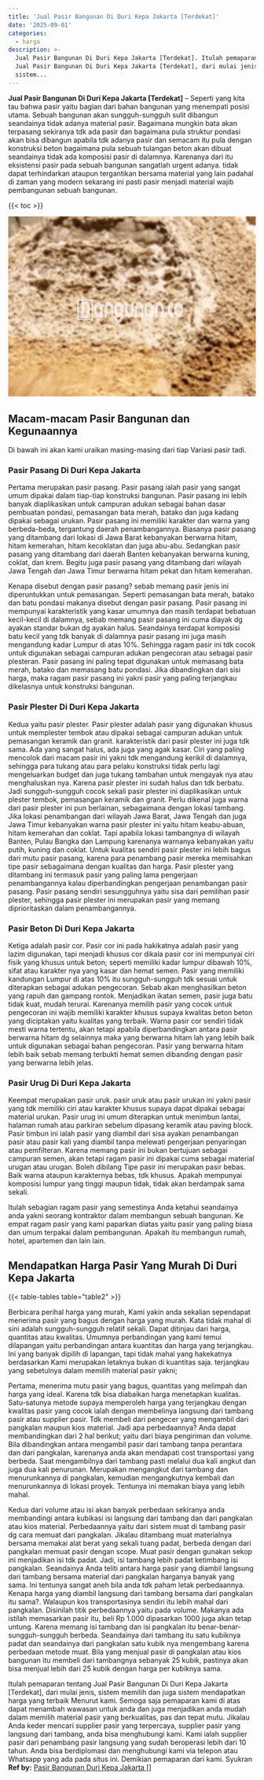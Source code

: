 ```yaml
---
title: 'Jual Pasir Bangunan Di Duri Kepa Jakarta [Terdekat]'
date: '2025-09-01'
categories:
  - harga
description: >-
  Jual Pasir Bangunan Di Duri Kepa Jakarta [Terdekat]. Itulah pemaparan tentang
  Jual Pasir Bangunan Di Duri Kepa Jakarta [Terdekat], dari mulai jenis,
  sistem...
---
```


**Jual Pasir Bangunan Di Duri Kepa Jakarta \[Terdekat\]** – Seperti yang kita tau bahwa pasir yaitu bagian dari bahan bangunan yang menempati posisi utama. Sebuah bangunan akan sungguh-sungguh sulit dibangun seandainya tidak adanya material pasir. Bagaimana mungkin bata akan terpasang sekiranya tdk ada pasir dan bagaimana pula struktur pondasi akan bisa dibangun apabila tdk adanya pasir dan semacam itu pula dengan konstruksi beton bagaimana pula sebuah tulangan beton akan dibuat seandainya tidak ada komposisi pasir di dalamnya. Karenanya dari itu eksistensi pasir pada sebuah bangunan sangatlah urgent adanya. tidak dapat terhindarkan ataupun tergantikan bersama material yang lain padahal di zaman yang modern sekarang ini pasti pasir menjadi material wajib pembangunan sebuah bangunan.

{{< toc >}}

![Jual Pasir Bangunan Di Duri Kepa Jakarta [Terdekat]](/images/jual-pasir-bangunan-41.png)

## Macam-macam Pasir Bangunan dan Kegunaannya

Di bawah ini akan kami uraikan masing-masing dari tiap Variasi pasir tadi.

### Pasir Pasang Di Duri Kepa Jakarta

Pertama merupakan pasir pasang. Pasir pasang ialah pasir yang sangat umum dipakai dalam tiap-tiap konstruksi bangunan. Pasir pasang ini lebih banyak diaplikasikan untuk campuran adukan sebagai bahan dasar pembuatan pondasi, pemasangan bata merah, batako dan juga kadang dipakai sebagai urukan. Pasir pasang ini memiliki karakter dan warna yang berbeda-beda, tergantung daerah penambangannya. Biasanya pasir pasang yang ditambang dari lokasi di Jawa Barat kebanyakan berwarna hitam, hitam kemerahan, hitam kecoklatan dan juga abu-abu. Sedangkan pasir pasang yang ditambang dari daerah Banten kebanyakan berwarna kuning, coklat, dan krem. Begitu juga pasir pasang yang ditambang dari wilayah Jawa Tengah dan Jawa Timur berwarna hitam pekat dan hitam kemerahan.

Kenapa disebut dengan pasir pasang? sebab memang pasir jenis ini diperuntukkan untuk pemasangan. Seperti pemasangan bata merah, batako dan batu pondasi makanya disebut dengan pasir pasang. Pasir pasang ini mempunyai karakteristik yang kasar umumnya dan masih terdapat bebatuan kecil-kecil di dalamnya, sebab memang pasir pasang ini cuma diayak dg ayakan standar bukan dg ayakan halus. Seandainya terdapat komposisi batu kecil yang tdk banyak di dalamnya pasir pasang ini juga masih mengandung kadar Lumpur di atas 10%. Sehingga ragam pasir ini tdk cocok untuk digunakan sebagai campuran adukan pengecoran atau sebagai pasir plesteran. Pasir pasang ini paling tepat digunakan untuk memasang bata merah, batako dan memasang batu pondasi. Jika dibandingkan dari sisi harga, maka ragam pasir pasang ini yakni pasir yang paling terjangkau dikelasnya untuk konstruksi bangunan.

### Pasir Plester Di Duri Kepa Jakarta

Kedua yaitu pasir plester. Pasir plester adalah pasir yang digunakan khusus untuk memplester tembok atau dipakai sebagai campuran adukan untuk pemasangan keramik dan granit. karakteristik dari pasir plester ini juga tdk sama. Ada yang sangat halus, ada juga yang agak kasar. Ciri yang paling mencolok dari macam pasir ini yakni tdk mengandung kerikil di dalamnya, sehingga para tukang atau para pelaku konstruksi tidak perlu lagi mengeluarkan budget dan juga tukang tambahan untuk mengayak nya atau menghaluskan nya. Karena pasir plester ini sudah halus dan tdk berbatu. Jadi sungguh-sungguh cocok sekali pasir plester ini diaplikasikan untuk plester tembok, pemasangan keramik dan granit. Perlu dikenal juga warna dari pasir plester ini pun berlainan, sebagaimana dengan lokasi tambang. Jika lokasi penambangan dari wilayah Jawa Barat, Jawa Tengah dan juga Jawa Timur kebanyakan warna pasir plester ini yaitu hitam keabu-abuan, hitam kemerahan dan coklat. Tapi apabila lokasi tambangnya di wilayah Banten, Pulau Bangka dan Lampung karenanya warnanya kebanyakan yaitu putih, kuning dan coklat. Untuk kualitas sendiri pasir plester ini lebih bagus dari mutu pasir pasang, karena para penambang pasir mereka memisahkan tipe pasir sebagaimana dengan kualitas dan harga. Pasir plester yang ditambang ini termasuk pasir yang paling lama pengerjaan penambangannya kalau diperbandingkan pengerjaan penambangan pasir pasang. Pasir pasang sendiri sesungguhnya yaitu sisa dari pemilihan pasir plester, sehingga pasir plester ini merupakan pasir yang memang diprioritaskan dalam penambangannya.

### Pasir Beton Di Duri Kepa Jakarta

Ketiga adalah pasir cor. Pasir cor ini pada hakikatnya adalah pasir yang lazim digunakan, tapi menjadi khusus cor dikala pasir cor ini mempunyai ciri fisik yang khusus untuk beton; seperti memiliki kadar lumpur dibawah 10%, sifat atau karakter nya yang kasar dan hemat semen. Pasir yang memiliki kandungan Lumpur di atas 10% itu sungguh-sungguh tdk sesuai untuk diterapkan sebagai adukan pengecoran. Sebab akan menghasilkan beton yang rapuh dan gampang rontok. Menjadikan ikatan semen, pasir juga batu tidak kuat, mudah terurai. Karenanya memilih pasir yang cocok untuk pengecoran ini wajib memiliki karakter khusus supaya kwalitas beton beton yang diciptakan yaitu kualitas yang terbaik. Warna pasir cor sendiri tidak mesti warna tertentu, akan tetapi apabila diperbandingkan antara pasir berwarna hitam dg selainnya maka yang berwarna hitam lah yang lebih baik untuk digunakan sebagai bahan pengecoran. Pasir yang berwarna hitam lebih baik sebab memang terbukti hemat semen dibanding dengan pasir yang berwarna lebih jelas.

### Pasir Urug Di Duri Kepa Jakarta

Keempat merupakan pasir uruk. pasir uruk atau pasir urukan ini yakni pasir yang tdk memiliki ciri atau karakter khusus supaya dapat dipakai sebagai material urukan. Pasir urug ini umum diterapkan untuk menimbun lantai, halaman rumah atau parkiran sebelum dipasang keramik atau paving block. Pasir timbun ini ialah pasir yang diambil dari sisa ayakan penambangan pasir atau pasir kali yang diambil tanpa melewati pengerjaan penyaringan atau pemfilteran. Karena memang pasir ini bukan bertujuan sebagai campuran semen, akan tetapi ragam pasir ini dipakai cuma sebagai material urugan atau urugan. Boleh dibilang Tipe pasir ini merupakan pasir bebas. Baik warna ataupun karakternya bebas, tdk khusus. Apakah mempunyai komposisi lumpur yang tinggi maupun tidak, tidak akan berdampak sama sekali.

Itulah sebagian ragam pasir yang semestinya Anda ketahui seandainya anda yakni seorang kontraktor dalam membangun sebuah bangunan. Ke empat ragam pasir yang kami paparkan diatas yaitu pasir yang paling biasa dan umum terpakai dalam pembangunan. Apakah itu membangun rumah, hotel, apartemen dan lain lain.

## Mendapatkan Harga Pasir Yang Murah Di Duri Kepa Jakarta

{{< table-tables table="table2" >}}

Berbicara perihal harga yang murah, Kami yakin anda sekalian sependapat menerima pasir yang bagus dengan harga yang murah. Kata tidak mahal di sini adalah sungguh-sungguh relatif sekali. Dapat ditinjau dari harga, quantitas atau kwalitas. Umumnya perbandingan yang kami temui dilapangan yaitu perbandingan antara kuantitas dan harga yang terjangkau. Ini yang banyak dipilih di lapangan, tapi tidak mahal yang hakekatnya berdasarkan Kami merupakan letaknya bukan di kuantitas saja. terjangkau yang sebetulnya dalam memilih material pasir yakni;

Pertama, menerima mutu pasir yang bagus, quantitas yang melimpah dan harga yang ideal. Karena tdk bisa diabaikan harga menetapkan kualitas. Satu-satunya metode supaya memperoleh harga yang terjangkau dengan kwalitas pasir yang cocok ialah dengan membelinya langsung dari tambang pasir atau supplier pasir. Tdk membeli dari pengecer yang mengambil dari pangkalan maupun kios material. Jadi apa perbedaannya? Anda dapat membandingkan dari 2 hal berikut; yaitu dari biaya pengiriman dan volume. Bila dibandingkan antara mengambil pasir dari tambang tanpa perantara dan dari pangkalan, karenanya anda akan mendapati cost transportasi yang berbeda. Saat mengambilnya dari tambang pasti melalui dua kali angkut dan juga dua kali penurunan. Merupakan mengangkut dari tambang dan menurunkannya di pangkalan, kemudian mengangkutnya kembali dan menurunkannya di lokasi proyek. Tentunya ini memakan biaya yang lebih mahal.

Kedua dari volume atau isi akan banyak perbedaan sekiranya anda membandingi antara kubikasi isi langsung dari tambang dan dari pangkalan atau kios material. Perbedaannya yaitu dari sistem muat di tambang pasir dg cara memuat dari pangkalan. Jikalau ditambang muat materialnya bersama memakai alat berat yang sekali tuang padat, berbeda dengan dari pangkalan memuat pasir dengan scope. Muat pasir dengan gunakan sekop ini menjadikan isi tdk padat. Jadi, isi tambang lebih padat ketimbang isi pangkalan. Seandainya Anda teliti antara harga pasir yang diambil langsung dari tambang bersama material dari pangkalan harganya banyak yang sama. Ini tentunya sangat aneh bila anda tdk paham letak perbedaannya. Kenapa harga yang diambil langsung dari tambang bersama dari pangkalan itu sama?. Walaupun kos transportasinya sendiri itu lebih mahal dari pangkalan. Disinilah titik perbedaannya yaitu pada volume. Makanya ada istilah memasarkan pasir itu, beli Rp 1.000 dipasarkan 1000 juga akan tetap untung. Karena memang isi tambang dan isi pangkalan itu benar-benar-sungguh-sungguh berbeda. Seandainya dari tambang itu satu kubiknya padat dan seandainya dari pangkalan satu kubik nya mengembang karena perbedaan metode muat. Bila yang menjual pasir di pangkalan atau kios bangunan itu membeli dari tambangnya sebanyak 25 kubik, pastinya akan bisa menjual lebih dari 25 kubik dengan harga per kubiknya sama.

Itulah pemaparan tentang Jual Pasir Bangunan Di Duri Kepa Jakarta \[Terdekat\], dari mulai jenis, sistem memilih dan juga sistem mendapatkan harga yang terbaik Menurut kami. Semoga saja pemaparan kami di atas dapat menambah wawasan untuk anda dan juga menjadikan anda mudah dalam memilih material pasir yang berkualitas, pas dan tepat mutu. Jikalau Anda keder mencari supplier pasir yang terpercaya, supplier pasir yang langsung dari tambang, anda bisa menghubungi kami. Kami ialah supplier pasir dari penambang pasir langsung yang sudah beroperasi lebih dari 10 tahun. Anda bisa berdiplomasi dan menghubungi kami via telepon atau Whatsapp yang ada pada situs ini. Demikian pemaparan dari kami. Syukran
**Ref by:** [Pasir Bangunan Duri Kepa Jakarta []](https://id.wikipedia.org/wiki/Pasir)

